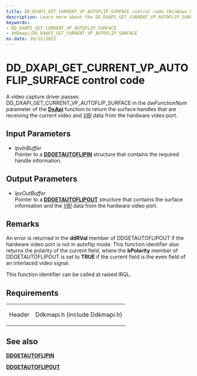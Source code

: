 ```yaml
---
title: DD_DXAPI_GET_CURRENT_VP_AUTOFLIP_SURFACE control code (Windows Drivers)
description: Learn more about the DD_DXAPI_GET_CURRENT_VP_AUTOFLIP_SURFACE control code.
keywords:
- DD_DXAPI_GET_CURRENT_VP_AUTOFLIP_SURFACE
- ddkmapi/DD_DXAPI_GET_CURRENT_VP_AUTOFLIP_SURFACE
ms.date: 10/12/2022
---
```


# DD\_DXAPI\_GET\_CURRENT\_VP\_AUTOFLIP\_SURFACE control code

A video capture driver passes DD\_DXAPI\_GET\_CURRENT\_VP\_AUTOFLIP\_SURFACE in the *dwFunctionNum* parameter of the [**DxApi**](/windows-hardware/drivers/ddi/dxapi/nf-dxapi-dxapi) function to return the surface handles that are receiving the current video and [*VBI*](video-vbi-capture.md) data from the hardware video port.

## Input Parameters

- *lpvInBuffer*  
    Pointer to a [**DDGETAUTOFLIPIN**](/windows/win32/api/ddkmapi/ns-ddkmapi-ddgetautoflipin) structure that contains the required handle information.

## Output Parameters

- *lpvOutBuffer*  
    Pointer to a [**DDGETAUTOFLIPOUT**](/windows/win32/api/ddkmapi/ns-ddkmapi-ddgetautoflipout) structure that contains the surface information and the [*VBI*](video-vbi-capture.md) data from the hardware video port.

## Remarks

An error is returned in the **ddRVal** member of DDGETAUTOFLIPOUT if the hardware video port is not in autoflip mode. This function identifier also returns the polarity of the current field, where the **bPolarity** member of DDGETAUTOFLIPOUT is set to **TRUE** if the current field is the even field of an interlaced video signal.

This function identifier can be called at raised IRQL.

## Requirements

<table>
<tbody>
<tr class="odd">
<td><p>Header</p></td>
<td>Ddkmapi.h (include Ddkmapi.h)</td>
</tr>
</tbody>
</table>

## See also

[**DDGETAUTOFLIPIN**](/windows/win32/api/ddkmapi/ns-ddkmapi-ddgetautoflipin)

[**DDGETAUTOFLIPOUT**](/windows/win32/api/ddkmapi/ns-ddkmapi-ddgetautoflipout)
